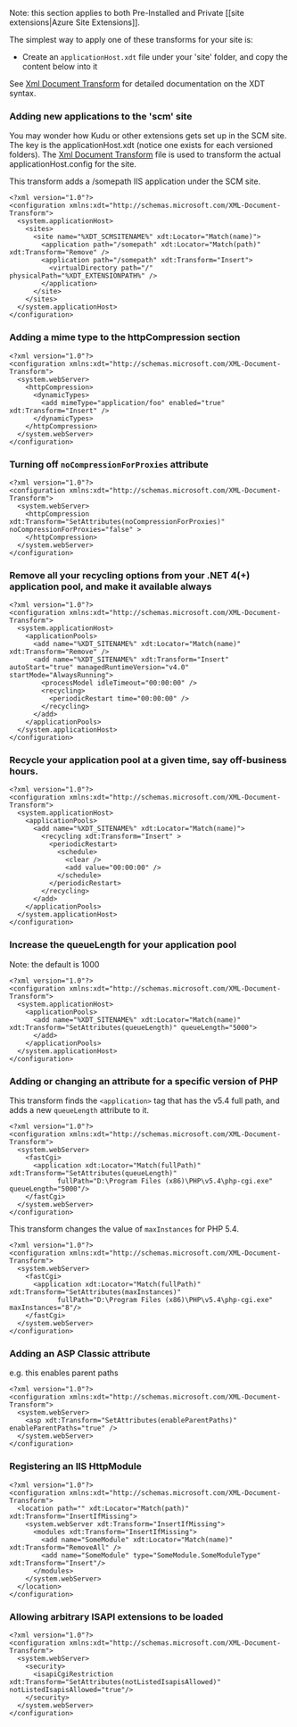 Note: this section applies to both Pre-Installed and Private [[site extensions|Azure Site Extensions]].

The simplest way to apply one of these transforms for your site is:

- Create an `applicationHost.xdt` file under your 'site' folder, and copy the content below into it

See [Xml Document Transform](http://msdn.microsoft.com/en-us/library/dd465326.aspx) for detailed documentation on the XDT syntax.

### Adding new applications to the 'scm' site

You may wonder how Kudu or other extensions gets set up in the SCM site. The key is the applicationHost.xdt (notice one exists for each versioned folders). The [Xml Document Transform](http://msdn.microsoft.com/en-us/library/dd465326.aspx) file is used to transform the actual applicationHost.config for the site. 

This transform adds a /somepath IIS application under the SCM site.

    <?xml version="1.0"?>
    <configuration xmlns:xdt="http://schemas.microsoft.com/XML-Document-Transform">
      <system.applicationHost>
        <sites>
          <site name="%XDT_SCMSITENAME%" xdt:Locator="Match(name)">
            <application path="/somepath" xdt:Locator="Match(path)" xdt:Transform="Remove" />
            <application path="/somepath" xdt:Transform="Insert">
              <virtualDirectory path="/" physicalPath="%XDT_EXTENSIONPATH%" />
            </application>
          </site>
        </sites>
      </system.applicationHost>
    </configuration>
    
### Adding a mime type to the httpCompression section

    <?xml version="1.0"?>
    <configuration xmlns:xdt="http://schemas.microsoft.com/XML-Document-Transform">
      <system.webServer>
        <httpCompression>
          <dynamicTypes>
            <add mimeType="application/foo" enabled="true" xdt:Transform="Insert" />
          </dynamicTypes>
        </httpCompression>
      </system.webServer>
    </configuration>


### Turning off `noCompressionForProxies` attribute

	<?xml version="1.0"?>
	<configuration xmlns:xdt="http://schemas.microsoft.com/XML-Document-Transform">
	  <system.webServer>
	    <httpCompression xdt:Transform="SetAttributes(noCompressionForProxies)" noCompressionForProxies="false" >
	    </httpCompression>
	  </system.webServer>
	</configuration>


### Remove all your recycling options from your .NET 4(+) application pool, and make it available always

    <?xml version="1.0"?>
    <configuration xmlns:xdt="http://schemas.microsoft.com/XML-Document-Transform">
      <system.applicationHost>
        <applicationPools>
          <add name="%XDT_SITENAME%" xdt:Locator="Match(name)" xdt:Transform="Remove" />
          <add name="%XDT_SITENAME%" xdt:Transform="Insert" autoStart="true" managedRuntimeVersion="v4.0" startMode="AlwaysRunning">
            <processModel idleTimeout="00:00:00" />
            <recycling>
              <periodicRestart time="00:00:00" />
            </recycling>
          </add>
        </applicationPools>
      </system.applicationHost>
    </configuration>
        

### Recycle your application pool at a given time, say off-business hours.

    <?xml version="1.0"?>
    <configuration xmlns:xdt="http://schemas.microsoft.com/XML-Document-Transform">
      <system.applicationHost>
        <applicationPools>
          <add name="%XDT_SITENAME%" xdt:Locator="Match(name)">
            <recycling xdt:Transform="Insert" >
              <periodicRestart>
                <schedule>
                  <clear />
                  <add value="00:00:00" />
                </schedule>
              </periodicRestart>
            </recycling>
          </add>
        </applicationPools>
      </system.applicationHost>
    </configuration>

### Increase the queueLength for your application pool

Note: the default is 1000

	<?xml version="1.0"?>
	<configuration xmlns:xdt="http://schemas.microsoft.com/XML-Document-Transform">
	  <system.applicationHost>
	    <applicationPools>
	      <add name="%XDT_SITENAME%" xdt:Locator="Match(name)" xdt:Transform="SetAttributes(queueLength)" queueLength="5000">
	      </add>
	    </applicationPools>
	  </system.applicationHost>
	</configuration>


### Adding or changing an attribute for a specific version of PHP

This transform finds the `<application>` tag that has the v5.4 full path, and adds a new `queueLength` attribute to it.

    <?xml version="1.0"?>
    <configuration xmlns:xdt="http://schemas.microsoft.com/XML-Document-Transform">
      <system.webServer>
        <fastCgi>
          <application xdt:Locator="Match(fullPath)" xdt:Transform="SetAttributes(queueLength)"
                fullPath="D:\Program Files (x86)\PHP\v5.4\php-cgi.exe" queueLength="5000"/>
        </fastCgi>
      </system.webServer>
    </configuration>

This transform changes the value of `maxInstances` for PHP 5.4.

    <?xml version="1.0"?>
    <configuration xmlns:xdt="http://schemas.microsoft.com/XML-Document-Transform">
      <system.webServer>
        <fastCgi>
          <application xdt:Locator="Match(fullPath)" xdt:Transform="SetAttributes(maxInstances)"
                fullPath="D:\Program Files (x86)\PHP\v5.4\php-cgi.exe" maxInstances="8"/>
        </fastCgi>
      </system.webServer>
    </configuration>


### Adding an ASP Classic attribute

e.g. this enables parent paths

    <?xml version="1.0"?>
    <configuration xmlns:xdt="http://schemas.microsoft.com/XML-Document-Transform">
      <system.webServer>
        <asp xdt:Transform="SetAttributes(enableParentPaths)" enableParentPaths="true" />
      </system.webServer>
    </configuration>


### Registering an IIS HttpModule

    <?xml version="1.0"?>
    <configuration xmlns:xdt="http://schemas.microsoft.com/XML-Document-Transform">
      <location path="" xdt:Locator="Match(path)" xdt:Transform="InsertIfMissing">
        <system.webServer xdt:Transform="InsertIfMissing">
          <modules xdt:Transform="InsertIfMissing">
            <add name="SomeModule" xdt:Locator="Match(name)" xdt:Transform="RemoveAll" />
            <add name="SomeModule" type="SomeModule.SomeModuleType" xdt:Transform="Insert"/>
          </modules>
        </system.webServer>
      </location>
    </configuration>


### Allowing arbitrary ISAPI extensions to be loaded

    <?xml version="1.0"?>
    <configuration xmlns:xdt="http://schemas.microsoft.com/XML-Document-Transform">
      <system.webServer>
        <security>
          <isapiCgiRestriction xdt:Transform="SetAttributes(notListedIsapisAllowed)" notListedIsapisAllowed="true"/>
        </security>
      </system.webServer>
    </configuration>
